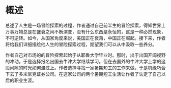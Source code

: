 # 概述
总述了人生是一场冒险探索的过程，作者通过自己前半生的冒险探索，得知世界上万事万物总是在盛衰之间不断演变，没有什么东西是永恒的，这是一种必然现象，不可逆转。如今，从国家角度来说，美国正在衰落，中国正在崛起。接下来，作者将给我们详细描绘他人生的冒险探索过程，期望我们可以从中汲取一些养分。

作者自己对市场的的冒险探索起始于从耶鲁大学毕业时。那时，出于出国开阔视野的冲动，于是选择报名出国去牛津大学继续学习。但在去国外的牛津大学上学的这段间隙的时光如何渡过上。作者选择寻找一家暑期短工的工作来做。于是机缘巧合下去了多米尼克证券公司。在这家公司的两个暑期短工生活让作者了认定了自己以后的职业生涯。

